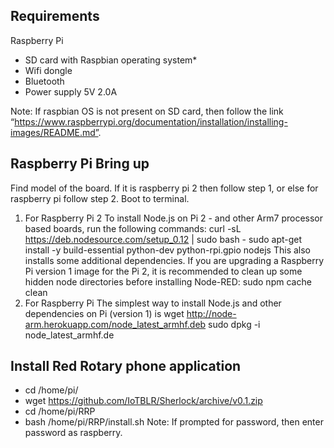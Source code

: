 ## Requirements

Raspberry Pi
* SD card with Raspbian operating system*
* Wifi dongle
* Bluetooth
* Power supply 5V 2.0A

Note: If raspbian OS is not present on SD card, then follow the link “https://www.raspberrypi.org/documentation/installation/installing-images/README.md”.


## Raspberry Pi Bring up
Find model of the board. If it is raspberry pi 2 then follow step 1, or else for raspberry pi follow step 2.
Boot to terminal.
1. For Raspberry Pi 2
To install Node.js on Pi 2 - and other Arm7 processor based boards, run the following commands:
curl -sL https://deb.nodesource.com/setup_0.12 | sudo bash -
sudo apt-get install -y build-essential python-dev python-rpi.gpio nodejs
This also installs some additional dependencies.
If you are upgrading a Raspberry Pi version 1 image for the Pi 2, it is recommended to clean up some hidden node directories before installing Node-RED:
sudo npm cache clean
2. For Raspberry Pi
The simplest way to install Node.js and other dependencies on Pi (version 1) is
wget http://node-arm.herokuapp.com/node_latest_armhf.deb
sudo dpkg -i node_latest_armhf.de


## Install Red Rotary phone application 
* cd /home/pi/
* wget  https://github.com/IoTBLR/Sherlock/archive/v0.1.zip
* cd /home/pi/RRP
* bash /home/pi/RRP/install.sh
Note: If prompted for password, then enter password as raspberry.

